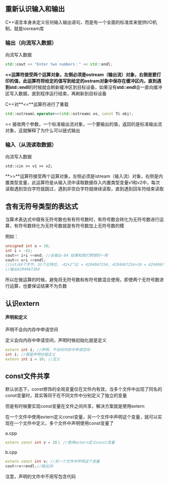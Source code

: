 ## 重新认识输入和输出

C++语言本身未定义任何输入输出语句，而是有一个全面的标准库来提供I/O机制，就是iosream库

### 输出（向流写入数据）

向流写入数据

```c++
std::cout << "Enter two numbers：" << std::endl;
```

**<<**运算符接受两个运算对象，左侧必须是ostream（输出流）对象，右侧是要打印的值，此运算符将给定的值写到给定的ostram对象中保存在缓冲区内，直到遇到**std::endl**的时候就会刷新缓冲区到目标设备，如果没有**std::endl**会一直向缓冲区写入数据，直到程序运行结束，再刷新到目标设备

C++对**<<**运算符进行了重载

```c++
std::ostream& operator<<(std::ostream& os, const T& obj);
```

<< 接收两个参数，一个标准输出流对象，一个要输出的值，返回的是标准输出流对象，这就解释了为什么可以链式输出

### 输入（从流读取数据）

向流写入数据

```
std::cin >> v1 >> v2;
```

**>>**运算符接受两个运算对象，左侧必须是istream（输入流）对象，右侧是内置类型变量，此运算符是从输入流中读取数据存入内置类型变量v1和v2中，每次读取遇到空白字符就跳过，遇到非空白字符就继续读取，直到遇到回车符结束读取

## 含有无符号类型的表达式

当算术表达式中既有无符号数也有有符号数时，有符号数会转化为无符号数进行运算，有符号数转化为无符号数就是有符号数加上无符号数的模

例如：

```c++
unsigned int u = 10;
int i = -42;
cout<< i+i <<end; //会输出-84 结果和我们预想的一样
cout<< u+i <<endl; 
//int占4个字节，32个比特位，-42+2^32 = 4294967254, 4294967254+10 = 4294967264
//输出4294967264
```

所以在做运算的时候，避免将无符号数和有符号数混合使用，即使两个无符号数进行运算，也要保证结果不为负数

## 认识extern

#### 声明和定义

声明不会向内存中申请空间

定义会向内存中申请空间，声明时候初始化就是定义

```c++
extern int i; //声明，不会向内存中申请空间
int i; //既是声明也是定义
extern int i = 10; //定义
```

## const文件共享

默认状态下，const修饰的全局变量仅在文件内有效，当多个文件中出现了同名的const变量时，其实等同于在不同文件中分别定义了独立的变量

但是有时候要实现const变量在文件之间共享，解决方案就是使用extern

在一个文件中使用extern定义const变量，另一个文件中声明这个变量，就可以实现在一个文件中定义，多个文件中声明使用const变量了

a.cpp

```c++
extern const int v = 10； //使用extern定义const变量
```

b.cpp

```c++
extern const int v;	//另一个文件中声明这个变量
cout<<v<<endl;//输出10
```

注意，声明的文件中不用写包含代码


